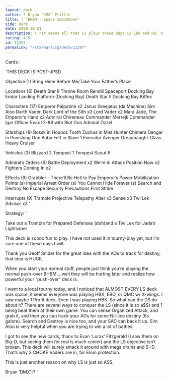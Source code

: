 ```yaml
---
layout: deck
author: ! Bryan "DMX" Prittie
title: ! "BHBM - Space SmackDown"
side: Dark
date: 2000-10-21
description: ! "It seems all that LS plays these days is EBO and HB, time to beat them at their own game......"
rating: 4.5
id: 11297
permalink: "/starwarsccg/deck/11297"
---
```

Cards: 

'THIS DECK IS POST-JPSD

Objective (1)
Bring Hime Before Me/Take Your Father’s Place

Locations (6)
Death Star II Throne Room
Rendili
Spaceport Docking Bay
Endor Landing Platform (Docking Bay)
Death Star II Docking Bay
Kiffex

Characters (17)
Emperor Palpatine x2
Janus Greejatus (da Machine)
Sim Aloo
Darth Vader, Dark Lord of the Sith x3
Lord Vader x2
Mara Jade, The Emperor’s Hand x2
Admiral Chireneau
Commander Merrejk
Commander Igar
Officer Evax
IG-88 with Riot Gun
Admiral Ozzel

Starships (8)
Bossk in Hounds Tooth
Zuckus in Mist Hunter
Chimera
Dengar in Punishing One
Boba Fett in Slave 1
Executor
Avenger
Dreadnaught-Class Heavy Cruiser

Vehicles (3)
Blizzard 2
Tempest 1
Tempest Scout 6

Admiral’s Orders (6)
Battle Deployment x2
We’re in Attack Position Now x2
Fighters Coming In x2

Effects (9)
Grabbler - There’ll Be Hell to Pay
Emperor’s Power
Mobilization Points (s)
Imperial Arrest Order (s)
You Cannot Hide Forever (s)
Search and Destroy
No Escape
Security Precautions
First Strike

Interrupts (9)
Trample
Projective Telepathy
Alter x3
Sense x3
Twi’Lek Advisor x2 '

Strategy: '

Take out a Trample for Prepared Defenses (doh)and a Twi’Lek for Jade’s Lightsaber

This deck is soooo fun to play.  I have not used it in tourny-play yet, but I’m sure one of these days I will.

Thank you Geoff Snider for the great idea with the AOs to track for destiny, that idea is HUGE.

When you start your normal stuff, people just think you’re playing the normal push-over BHBM....well they will be hurting later and realize how powerful your ”push-over” deck is.

I went to a local tourny today, and I noticed that ALMOST EVERY LS deck was space, it seems everyone was playing HBX, EBO, or QMC w/ X-wings.  I saw maybe 1 Profit deck.  Even I was playing HBX.  So what can the DS do about it?  There are several ways to conquer the LS (since it is so a$$) and 1 being beat them at their own game.  You can sense Organized Attack, and grab it, and then you can track your AOs for some Niiiiiice destiny (6s galore).  Search and Destroy is nice too, and your SAC can back it up.  Sim Aloo is very helpful when you are trying to win a lot of battles.

I got to see the new cards, thanx to Evan ’Lorax’ Fitzgerald (I saw them on Big-D, but seeing them for real is much cooler) and the LS objective isn’t broken.  This deck will surely smack it around with mega drains and S+D.  That’s why 3 CHOKE Vaders are in, for Elom protection.

This is just another reason on why LS is just so ASS.

Bryan ’DMX’ P  '
